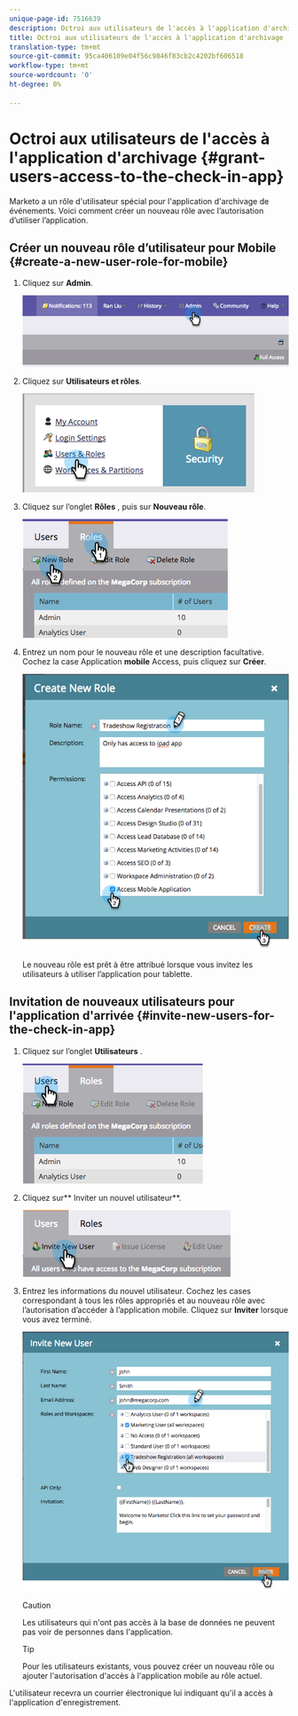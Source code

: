 ```yaml
---
unique-page-id: 7516639
description: Octroi aux utilisateurs de l'accès à l'application d'archivage - Documents marketing - Documentation du produit
title: Octroi aux utilisateurs de l'accès à l'application d'archivage
translation-type: tm+mt
source-git-commit: 95ca406109e04f56c9846f83cb2c4202bf606518
workflow-type: tm+mt
source-wordcount: '0'
ht-degree: 0%

---
```



# Octroi aux utilisateurs de l&#39;accès à l&#39;application d&#39;archivage {#grant-users-access-to-the-check-in-app}

Marketo a un rôle d&#39;utilisateur spécial pour l&#39;application d&#39;archivage de événements. Voici comment créer un nouveau rôle avec l’autorisation d’utiliser l’application.

## Créer un nouveau rôle d’utilisateur pour Mobile {#create-a-new-user-role-for-mobile}

1. Cliquez sur **Admin**.

   ![](assets/image2015-6-2-10-3a39-3a31.png)

1. Cliquez sur **Utilisateurs et rôles**.

   ![](assets/image2015-6-2-10-3a56-3a0.png)

1. Cliquez sur l’onglet **Rôles** , puis sur **Nouveau rôle**.

   ![](assets/image2015-6-2-11-3a3-3a23.png)

1. Entrez un nom pour le nouveau rôle et une description facultative. Cochez la case Application **mobile** Access, puis cliquez sur **Créer**.

   ![](assets/image2015-6-2-11-3a4-3a58.png)

   Le nouveau rôle est prêt à être attribué lorsque vous invitez les utilisateurs à utiliser l’application pour tablette.

## Invitation de nouveaux utilisateurs pour l&#39;application d&#39;arrivée {#invite-new-users-for-the-check-in-app}

1. Cliquez sur l’onglet **Utilisateurs** .

   ![](assets/image2015-6-2-11-3a10-3a42.png)

1. Cliquez sur** Inviter un nouvel utilisateur**.

   ![](assets/image2015-6-2-11-3a11-3a32.png)

1. Entrez les informations du nouvel utilisateur. Cochez les cases correspondant à tous les rôles appropriés et au nouveau rôle avec l’autorisation d’accéder à l’application mobile. Cliquez sur **Inviter** lorsque vous avez terminé.

   ![](assets/image2015-6-2-11-3a16-3a26.png)

   >[!CAUTION]
   >
   >Les utilisateurs qui n&#39;ont pas accès à la base de données ne peuvent pas voir de personnes dans l&#39;application.

   >[!TIP]
   >
   >Pour les utilisateurs existants, vous pouvez créer un nouveau rôle ou ajouter l&#39;autorisation d&#39;accès à l&#39;application mobile au rôle actuel.

L&#39;utilisateur recevra un courrier électronique lui indiquant qu&#39;il a accès à l&#39;application d&#39;enregistrement.